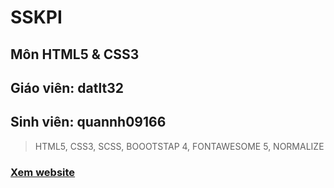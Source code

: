 # SSKPI
## Môn HTML5 & CSS3
## Giáo viên: datlt32
## Sinh viên: quannh09166
> HTML5, CSS3, SCSS, BOOOTSTAP 4, FONTAWESOME 5, NORMALIZE
### [Xem website ](https://helgrind-cyber.github.io/SSKPI/)
